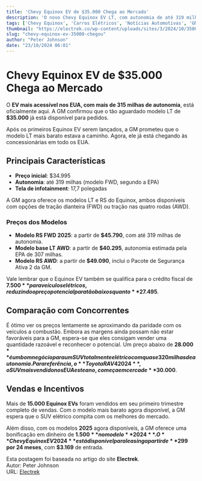 ```yaml
---
title: 'Chevy Equinox EV de $35.000 Chega ao Mercado'
description: 'O novo Chevy Equinox EV LT, com autonomia de até 319 milhas, está disponível a partir de $34.995.'
tags: ['Chevy Equinox', 'Carros Elétricos', 'Notícias Automotivas', 'GM', 'EV']
thumbnail: "https://electrek.co/wp-content/uploads/sites/3/2024/10/35000-Chevy-Equinox-EV.jpeg?quality=82&strip=all&w=1400"
slug: "chevy-equinox-ev-35000-chegou"
author: "Peter Johnson"
date: "23/10/2024 06:01"
---
```


# Chevy Equinox EV de $35.000 Chega ao Mercado

O **EV mais acessível nos EUA, com mais de 315 milhas de autonomia**, está oficialmente aqui. A GM confirmou que o tão aguardado modelo LT de **$35.000** já está disponível para pedidos.

Após os primeiros Equinox EV serem lançados, a GM prometeu que o modelo LT mais barato estava a caminho. Agora, ele já está chegando às concessionárias em todo os EUA.

## Principais Características
- **Preço inicial**: $34.995  
- **Autonomia**: até 319 milhas (modelo FWD, segundo a EPA)  
- **Tela de infotainment**: 17,7 polegadas

A GM agora oferece os modelos LT e RS do Equinox, ambos disponíveis com opções de tração dianteira (FWD) ou tração nas quatro rodas (AWD).

### Preços dos Modelos
- **Modelo RS FWD 2025**: a partir de **$45.790**, com até 319 milhas de autonomia.  
- **Modelo base LT AWD**: a partir de **$40.295**, autonomia estimada pela EPA de 307 milhas.  
- **Modelo RS AWD**: a partir de **$49.090**, inclui o Pacote de Segurança Ativa 2 da GM.

Vale lembrar que o Equinox EV também se qualifica para o crédito fiscal de **$7.500** para veículos elétricos, reduzindo o preço potencial para tão baixos quanto **$27.495**.

## Comparação com Concorrentes
É ótimo ver os preços lentamente se aproximando da paridade com os veículos a combustão. Embora as margens ainda possam não estar favoráveis para a GM, espera-se que eles consigam vender uma quantidade razoável e reconhecer o potencial. Um preço abaixo de **$28.000** é um bom negócio para um SUV totalmente elétrico com quase 320 milhas de autonomia. Para referência, o **Toyota RAV4 2024**, o SUV mais vendido nos EUA este ano, começa em cerca de **$30.000**.

## Vendas e Incentivos
Mais de **15.000 Equinox EVs** foram vendidos em seu primeiro trimestre completo de vendas. Com o modelo mais barato agora disponível, a GM espera que o SUV elétrico compita com os melhores do mercado.

Além disso, com os modelos **2025** agora disponíveis, a GM oferece uma bonificação em dinheiro de **$1.500** no modelo **2024**. O **Chevy Equinox EV 2024** está disponível para leasing a partir de **$299 por 24 meses**, com **$3.169** de entrada.

Esta postagem foi baseada no artigo do site **Electrek**.  
Autor: Peter Johnson  
URL: [Electrek](https://electrek.co/2024/10/22/35000-chevy-equinox-ev-finally-here/)